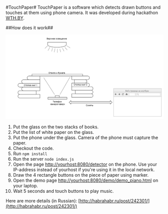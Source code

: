#TouchPaper#
TouchPaper is a software which detects drawn buttons and touches at them using phone camera.
It was developed during hackathon [WTH.BY](wht.by).

##How does it work##

![Project scheme](/media/scheme.png "Project scheme")

1. Put the glass on the two stacks of books.
2. Put the list of white paper on the glass.
3. Put the phone under the glass. Camera of the phone must capture the paper.
4. Checkout the code.
5. Run `npm install`
6. Run the server `node index.js`
7. Open the page [http://yourhost:8080/detector](http://yourhost:8080/detector) on the phone. Use your IP-address instead of yourhost if you're using it in the local network.
8. Draw the 4 rectangle buttons on the piece of paper using marker.
9. Open the demo page [http://yourhost:8080/demo/demo_piano.html](http://yourhost:8080/demo/demo_piano.html) on your laptop.
10. Wait 5 seconds and touch buttons to play music.

Here are more details (in Russian):
[http://habrahabr.ru/post/242301/](http://habrahabr.ru/post/242301/)